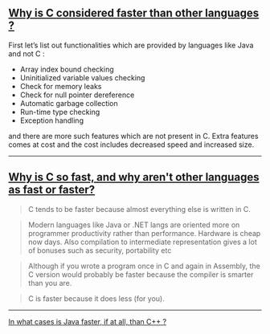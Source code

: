 ## [Why is C considered faster than other languages ?](https://www.geeksforgeeks.org/c-considered-faster-languages/)

First let’s list out functionalities which are provided by languages like Java and not C : 

- Array index bound checking
- Uninitialized variable values checking
- Check for memory leaks
- Check for null pointer dereference
- Automatic garbage collection
- Run-time type checking
- Exception handling

and there are more such features which are not present in C.
Extra features comes at cost and the cost includes decreased speed and increased size.

-----

## [Why is C so fast, and why aren't other languages as fast or faster?](https://stackoverflow.com/questions/418914/why-is-c-so-fast-and-why-arent-other-languages-as-fast-or-faster)

> C tends to be faster because almost everything else is written in C.

> Modern languages like Java or .NET langs are oriented more on programmer productivity rather than performance. Hardware is cheap now days. Also compilation to intermediate representation gives a lot of bonuses such as security, portability etc

> Although if you wrote a program once in C and again in Assembly, the C version would probably be faster because the compiler is smarter than you are.

> C is faster because it does less (for you).

---

[In what cases is Java faster, if at all, than C++ ?](https://www.quora.com/In-what-cases-is-Java-faster-if-at-all-than-C)